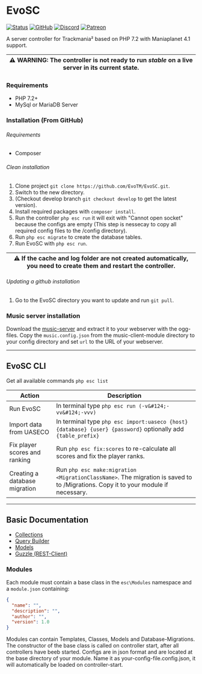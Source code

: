# EvoSC

[![Status](https://img.shields.io/badge/STATUS-Unstable-red.svg?style=for-the-badge&link=http://google.com/)](https://github.com/EvoTM/EvoSC/)
[![GitHub](https://img.shields.io/github/license/EvoTM/EvoSC.svg?style=for-the-badge)](https://github.com/EvoTM/EvoSC/blob/master/LICENSE.md)
[![Discord](https://img.shields.io/discord/384138149686935562.svg?color=7289DA&label=DISCORD&style=for-the-badge&logo=discord)](https://discord.gg/4PKKesS)
[![Patreon](https://img.shields.io/endpoint.svg?url=https%3A%2F%2Fshieldsio-patreon.herokuapp.com%2Fevotm&style=for-the-badge)](https://www.patreon.com/evotm)

A server controller for Trackmania² based on PHP 7.2 with Maniaplanet 4.1 support.

| ⚠ WARNING: The controller is not ready to run _stable_ on a live server in its current state. |
| --- |

### Requirements
* PHP 7.2+
* MySql or MariaDB Server

### Installation (From GitHub)
###### Requirements
* Composer
###### Clean installation
1. Clone project `git clone https://github.com/EvoTM/EvoSC.git`.
2. Switch to the new directory.
3. (Checkout develop branch `git checkout develop` to get the latest version).
4. Install required packages with `composer install`.
5. Run the controller `php esc run` it will exit with "Cannot open socket" because the configs are empty (This step is nessecay to copy all required config files to the /config directory).
6. Run `php esc migrate` to create the database tables.
7. Run EvoSC with `php esc run`.

| ⚠ If the cache and log folder are not created automatically, you need to create them and restart the controller. |
| --- |
###### Updating a github installation
1. Go to the EvoSC directory you want to update and run `git pull`.

### Music server installation
Download the [music-server](https://github.com/EvoTM/EvoSC/raw/master/core/Modules/music-client/music-server.zip) and extract it to your webserver with the ogg-files. Copy the `music.config.json` from the music-client-module directory to your config directory and set `url` to the URL of your webserver.

___

## EvoSC CLI

Get all available commands `php esc list`

| Action | Description |
| --------- | -------------------------------------------- |
| Run EvoSC | In terminal type `php esc run (-v&#124;-vv&#124;-vvv)` |
| Import data from UASECO | In terminal type `php esc import:uaseco {host} {database} {user} {password}` optionally add `{table_prefix}` |
| Fix player scores and ranking | Run `php esc fix:scores` to re-calculate all scores and fix the player ranks. |
| Creating a database migration | Run `php esc make:migration <MigrationClassName>`. The migration is saved to to /Migrations. Copy it to your module if necessary. |

___

## Basic Documentation
* [Collections](https://laravel.com/docs/5.8/collections)
* [Query Builder](https://laravel.com/docs/5.8/queries)
* [Models](https://laravel.com/docs/5.7/eloquent-relationships)
* [Guzzle (REST-Client)](http://docs.guzzlephp.org/en/stable/)

### Modules
Each module must contain a base class in the `esc\Modules` namespace and a `module.json` containing:
```json
{
  "name": "",
  "description": "",
  "author": "",
  "version": 1.0
}
```
Modules can contain Templates, Classes, Models and Database-Migrations. The constructor of the base class is called on controller start, after all controllers have beeb started.
Configs are in json format and are located at the base directory of your module. Name it as your-config-file.config.json, it will automatically be loaded on controller-start.
